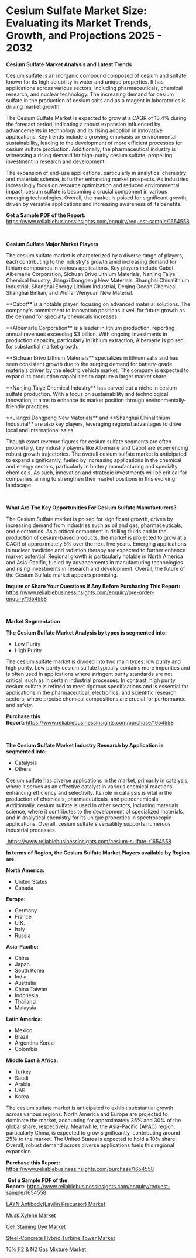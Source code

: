 <p><h1>Cesium Sulfate Market Size: Evaluating its Market Trends, Growth, and Projections 2025 - 2032</h1></p><p><strong>Cesium Sulfate Market Analysis and Latest Trends</strong></p>
<p><p>Cesium sulfate is an inorganic compound composed of cesium and sulfate, known for its high solubility in water and unique properties. It has applications across various sectors, including pharmaceuticals, chemical research, and nuclear technology. The increasing demand for cesium sulfate in the production of cesium salts and as a reagent in laboratories is driving market growth.</p><p>The Cesium Sulfate Market is expected to grow at a CAGR of 13.4% during the forecast period, indicating a robust expansion influenced by advancements in technology and its rising adoption in innovative applications. Key trends include a growing emphasis on environmental sustainability, leading to the development of more efficient processes for cesium sulfate production. Additionally, the pharmaceutical industry is witnessing a rising demand for high-purity cesium sulfate, propelling investment in research and development.</p><p>The expansion of end-use applications, particularly in analytical chemistry and materials science, is further enhancing market prospects. As industries increasingly focus on resource optimization and reduced environmental impact, cesium sulfate is becoming a crucial component in various emerging technologies. Overall, the market is poised for significant growth, driven by versatile applications and increasing awareness of its benefits.</p></p>
<p><strong>Get a Sample PDF of the Report:&nbsp;</strong> <a href="https://www.reliablebusinessinsights.com/enquiry/request-sample/1654558?utm_campaign=1558&utm_medium=2&utm_source=Github&utm_content=ia&utm_term=30012025&utm_id=cesium-sulfate">https://www.reliablebusinessinsights.com/enquiry/request-sample/1654558</a></p>
<p>&nbsp;</p>
<p><strong>Cesium Sulfate Major Market Players</strong></p>
<p><p>The cesium sulfate market is characterized by a diverse range of players, each contributing to the industry's growth amid increasing demand for lithium compounds in various applications. Key players include Cabot, Albemarle Corporation, Sichuan Brivo Lithium Materials, Nanjing Taiye Chemical Industry, Jiangxi Dongpeng New Materials, Shanghai Chinalithium Industrial, Shanghai Energy Lithium Industrial, Deqing Ocean Chemical, Shanghai Binlian, and Wuhai Wenyuan New Material.</p><p>**Cabot** is a notable player, focusing on advanced material solutions. The company's commitment to innovation positions it well for future growth as the demand for specialty chemicals increases. </p><p>**Albemarle Corporation** is a leader in lithium production, reporting annual revenues exceeding $3 billion. With ongoing investments in production capacity, particularly in lithium extraction, Albemarle is poised for substantial market growth.</p><p>**Sichuan Brivo Lithium Materials** specializes in lithium salts and has seen consistent growth due to the surging demand for battery-grade materials driven by the electric vehicle market. The company is expected to expand its production capabilities to capture a larger market share.</p><p>**Nanjing Taiye Chemical Industry** has carved out a niche in cesium sulfate production. With a focus on sustainability and technological innovation, it aims to enhance its market position through environmentally-friendly practices.</p><p>**Jiangxi Dongpeng New Materials** and **Shanghai Chinalithium Industrial** are also key players, leveraging regional advantages to drive local and international sales.</p><p>Though exact revenue figures for cesium sulfate segments are often proprietary, key industry players like Albemarle and Cabot are experiencing robust growth trajectories. The overall cesium sulfate market is anticipated to expand significantly, fueled by increasing applications in the chemical and energy sectors, particularly in battery manufacturing and specialty chemicals. As such, innovation and strategic investments will be critical for companies aiming to strengthen their market positions in this evolving landscape.</p></p>
<p>&nbsp;</p>
<p><strong>What Are The Key Opportunities For Cesium Sulfate Manufacturers?</strong></p>
<p><p>The Cesium Sulfate market is poised for significant growth, driven by increasing demand from industries such as oil and gas, pharmaceuticals, and electronics. As a critical component in drilling fluids and in the production of cesium-based products, the market is projected to grow at a CAGR of approximately 5% over the next five years. Emerging applications in nuclear medicine and radiation therapy are expected to further enhance market potential. Regional growth is particularly notable in North America and Asia-Pacific, fueled by advancements in manufacturing technologies and rising investments in research and development. Overall, the future of the Cesium Sulfate market appears promising.</p></p>
<p><strong>Inquire or Share Your Questions If Any Before Purchasing This Report:</strong> <a href="https://www.reliablebusinessinsights.com/enquiry/pre-order-enquiry/1654558?utm_campaign=1558&utm_medium=2&utm_source=Github&utm_content=ia&utm_term=30012025&utm_id=cesium-sulfate">https://www.reliablebusinessinsights.com/enquiry/pre-order-enquiry/1654558</a></p>
<p>&nbsp;</p>
<p><strong>Market Segmentation</strong></p>
<p><strong>The Cesium Sulfate Market Analysis by types is segmented into:</strong></p>
<p><ul><li>Low Purity</li><li>High Purity</li></ul></p>
<p><p>The cesium sulfate market is divided into two main types: low purity and high purity. Low purity cesium sulfate typically contains more impurities and is often used in applications where stringent purity standards are not critical, such as in certain industrial processes. In contrast, high purity cesium sulfate is refined to meet rigorous specifications and is essential for applications in the pharmaceutical, electronics, and scientific research sectors, where precise chemical compositions are crucial for performance and safety.</p></p>
<p><strong>Purchase this Report:&nbsp;</strong><a href="https://www.reliablebusinessinsights.com/purchase/1654558?utm_campaign=1558&utm_medium=2&utm_source=Github&utm_content=ia&utm_term=30012025&utm_id=cesium-sulfate">https://www.reliablebusinessinsights.com/purchase/1654558</a></p>
<p>&nbsp;</p>
<p><strong>The Cesium Sulfate Market Industry Research by Application is segmented into:</strong></p>
<p><ul><li>Catalysis</li><li>Others</li></ul></p>
<p><p>Cesium sulfate has diverse applications in the market, primarily in catalysis, where it serves as an effective catalyst in various chemical reactions, enhancing efficiency and selectivity. Its role in catalysis is vital in the production of chemicals, pharmaceuticals, and petrochemicals. Additionally, cesium sulfate is used in other sectors, including materials science, where it contributes to the development of specialized materials, and in analytical chemistry for its unique properties in spectroscopic applications. Overall, cesium sulfate's versatility supports numerous industrial processes.</p></p>
<p><a href="https://www.reliablebusinessinsights.com/cesium-sulfate-r1654558?utm_campaign=1558&utm_medium=2&utm_source=Github&utm_content=ia&utm_term=30012025&utm_id=cesium-sulfate">&nbsp;https://www.reliablebusinessinsights.com/cesium-sulfate-r1654558</a></p>
<p><strong>In terms of Region, the Cesium Sulfate Market Players available by Region are:</strong></p>
<p>
    <p> <strong> North America: </strong>
        <ul>
            <li>United States</li>
            <li>Canada</li>
        </ul>
        </p> 
    <p> <strong> Europe: </strong>
        <ul>
            <li>Germany</li>
            <li>France</li>
            <li>U.K.</li>
            <li>Italy</li>
            <li>Russia</li>
        </ul>
        </p> 
    <p> <strong> Asia-Pacific: </strong>
        <ul>
            <li>China</li>
            <li>Japan</li>
            <li>South Korea</li>
            <li>India</li>
            <li>Australia</li>
            <li>China Taiwan</li>
            <li>Indonesia</li>
            <li>Thailand</li>
            <li>Malaysia</li>
        </ul>
        </p> 
    <p> <strong> Latin America: </strong>
        <ul>
            <li>Mexico</li>
            <li>Brazil</li>
            <li>Argentina Korea</li>
            <li>Colombia</li>
        </ul>
        </p> 
    <p> <strong> Middle East & Africa: </strong>
        <ul>
            <li>Turkey</li>
            <li>Saudi</li>
            <li>Arabia</li>
            <li>UAE</li>
            <li>Korea</li>
        </ul>
    </p>
    </p>
<p><p>The cesium sulfate market is anticipated to exhibit substantial growth across various regions. North America and Europe are projected to dominate the market, accounting for approximately 35% and 30% of the global share, respectively. Meanwhile, the Asia-Pacific (APAC) region, particularly China, is expected to grow significantly, contributing around 25% to the market. The United States is expected to hold a 10% share. Overall, robust demand across diverse applications fuels this regional expansion.</p></p>
<p><strong>Purchase this Report: </strong><a href="https://www.reliablebusinessinsights.com/purchase/1654558?utm_campaign=1558&utm_medium=2&utm_source=Github&utm_content=ia&utm_term=30012025&utm_id=cesium-sulfate">https://www.reliablebusinessinsights.com/purchase/1654558</a></p>
<p>&nbsp;<strong>Get a Sample PDF of the Report:&nbsp;&nbsp;</strong><a href="https://www.reliablebusinessinsights.com/enquiry/request-sample/1654558?utm_campaign=1558&utm_medium=2&utm_source=Github&utm_content=ia&utm_term=30012025&utm_id=cesium-sulfate">https://www.reliablebusinessinsights.com/enquiry/request-sample/1654558</a></p>
<p><strong></strong></p>
<p><p><a href="https://www.linkedin.com/pulse/layn-antibodylayilin-precursor-market-consolidation-impact-enrhf?utm_campaign=1558&utm_medium=2&utm_source=Github&utm_content=ia&utm_term=30012025&utm_id=cesium-sulfate">LAYN Antibody(Layilin Precursor) Market</a></p><p><a href="https://github.com/nibbsmantji/Market-Research-Report-List-1/blob/main/musk-xylene-market.md?utm_campaign=1558&utm_medium=2&utm_source=Github&utm_content=ia&utm_term=30012025&utm_id=cesium-sulfate">Musk Xylene Market</a></p><p><a href="https://github.com/hoevealiur4/Market-Research-Report-List-1/blob/main/cell-staining-dye-market.md?utm_campaign=1558&utm_medium=2&utm_source=Github&utm_content=ia&utm_term=30012025&utm_id=cesium-sulfate">Cell Staining Dye Market</a></p><p><a href="https://www.linkedin.com/pulse/steel-concrete-hybrid-turbine-tower-market-report-addressing-ix1qf?utm_campaign=1558&utm_medium=2&utm_source=Github&utm_content=ia&utm_term=30012025&utm_id=cesium-sulfate">Steel-Concrete Hybrid Turbine Tower Market</a></p><p><a href="https://www.linkedin.com/pulse/comprehensive-10-f2-n2-gas-mixture-market-report-regional-analysis-ux3xf?utm_campaign=1558&utm_medium=2&utm_source=Github&utm_content=ia&utm_term=30012025&utm_id=cesium-sulfate">10% F2 & N2 Gas Mixture Market</a></p></p>